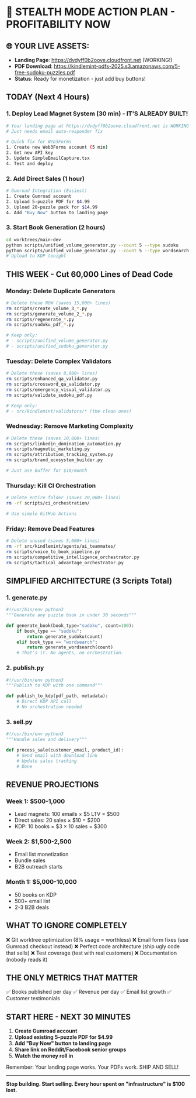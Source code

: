 # 🚨 STEALTH MODE ACTION PLAN - PROFITABILITY NOW

## 🌐 YOUR LIVE ASSETS:
- **Landing Page**: https://dvdyff0b2oove.cloudfront.net (WORKING!)
- **PDF Download**: https://kindlemint-pdfs-2025.s3.amazonaws.com/5-free-sudoku-puzzles.pdf
- **Status**: Ready for monetization - just add buy buttons!

## TODAY (Next 4 Hours)

### 1. Deploy Lead Magnet System (30 min) - IT'S ALREADY BUILT!
```bash
# Your landing page at https://dvdyff0b2oove.cloudfront.net is WORKING
# Just needs email auto-responder fix

# Quick fix for Web3Forms
1. Create new Web3Forms account (5 min)
2. Get new API key
3. Update SimpleEmailCapture.tsx
4. Test and deploy
```

### 2. Add Direct Sales (1 hour)
```bash
# Gumroad Integration (Easiest)
1. Create Gumroad account
2. Upload 5-puzzle PDF for $4.99
3. Upload 20-puzzle pack for $14.99
4. Add "Buy Now" button to landing page
```

### 3. Start Book Generation (2 hours)
```bash
cd worktrees/main-dev
python scripts/unified_volume_generator.py --count 5 --type sudoku
python scripts/unified_volume_generator.py --count 5 --type wordsearch
# Upload to KDP tonight
```

## THIS WEEK - Cut 60,000 Lines of Dead Code

### Monday: Delete Duplicate Generators
```bash
# Delete these NOW (saves 15,000+ lines)
rm scripts/create_volume_3_*.py
rm scripts/generate_volume_2_*.py
rm scripts/regenerate_*.py
rm scripts/sudoku_pdf_*.py

# Keep only:
# - scripts/unified_volume_generator.py
# - scripts/unified_sudoku_generator.py
```

### Tuesday: Delete Complex Validators
```bash
# Delete these (saves 8,000+ lines)
rm scripts/enhanced_qa_validator.py
rm scripts/crossword_qa_validator.py
rm scripts/emergency_visual_validator.py
rm scripts/validate_sudoku_pdf.py

# Keep only:
# - src/kindlemint/validators/* (the clean ones)
```

### Wednesday: Remove Marketing Complexity
```bash
# Delete these (saves 10,000+ lines)
rm scripts/linkedin_domination_automation.py
rm scripts/magnetic_marketing.py
rm scripts/attribution_tracking_system.py
rm scripts/brand_ecosystem_builder.py

# Just use Buffer for $10/month
```

### Thursday: Kill CI Orchestration
```bash
# Delete entire folder (saves 20,000+ lines)
rm -rf scripts/ci_orchestration/

# Use simple GitHub Actions
```

### Friday: Remove Dead Features
```bash
# Delete unused (saves 5,000+ lines)
rm -rf src/kindlemint/agents/ai_teammates/
rm scripts/voice_to_book_pipeline.py
rm scripts/competitive_intelligence_orchestrator.py
rm scripts/tactical_advantage_orchestrator.py
```

## SIMPLIFIED ARCHITECTURE (3 Scripts Total)

### 1. generate.py
```python
#!/usr/bin/env python3
"""Generate any puzzle book in under 30 seconds"""

def generate_book(book_type="sudoku", count=100):
    if book_type == "sudoku":
        return generate_sudoku(count)
    elif book_type == "wordsearch":
        return generate_wordsearch(count)
    # That's it. No agents, no orchestration.
```

### 2. publish.py
```python
#!/usr/bin/env python3
"""Publish to KDP with one command"""

def publish_to_kdp(pdf_path, metadata):
    # Direct KDP API call
    # No orchestration needed
```

### 3. sell.py
```python
#!/usr/bin/env python3
"""Handle sales and delivery"""

def process_sale(customer_email, product_id):
    # Send email with download link
    # Update sales tracking
    # Done
```

## REVENUE PROJECTIONS

### Week 1: $500-1,000
- Lead magnets: 100 emails × $5 LTV = $500
- Direct sales: 20 sales × $10 = $200
- KDP: 10 books × $3 × 10 sales = $300

### Week 2: $1,500-2,500
- Email list monetization
- Bundle sales
- B2B outreach starts

### Month 1: $5,000-10,000
- 50 books on KDP
- 500+ email list
- 2-3 B2B deals

## WHAT TO IGNORE COMPLETELY

❌ Git worktree optimization (8% usage = worthless)
❌ Email form fixes (use Gumroad checkout instead)
❌ Perfect code architecture (ship ugly code that sells)
❌ Test coverage (test with real customers)
❌ Documentation (nobody reads it)

## THE ONLY METRICS THAT MATTER

✅ Books published per day
✅ Revenue per day
✅ Email list growth
✅ Customer testimonials

## START HERE - NEXT 30 MINUTES

1. **Create Gumroad account**
2. **Upload existing 5-puzzle PDF for $4.99**
3. **Add "Buy Now" button to landing page**
4. **Share link on Reddit/Facebook senior groups**
5. **Watch the money roll in**

Remember: Your landing page works. Your PDFs work. SHIP AND SELL!

---

**Stop building. Start selling. Every hour spent on "infrastructure" is $100 lost.**